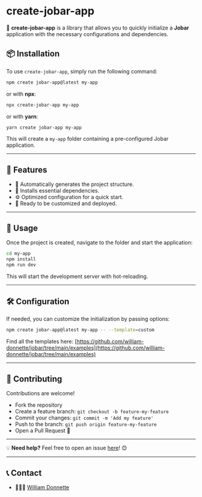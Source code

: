 # create-jobar-app

🚀 **create-jobar-app** is a library that allows you to quickly initialize a **Jobar** application with the necessary configurations and dependencies.

## 📦 Installation

To use `create-jobar-app`, simply run the following command:

```sh
npm create jobar-app@latest my-app
```

or with **npx**:

```sh
npx create-jobar-app my-app
```

or with **yarn**:

```sh
yarn create jobar-app my-app
```

This will create a `my-app` folder containing a pre-configured Jobar application.

---

## 🎯 Features

-   📂 Automatically generates the project structure.
-   📌 Installs essential dependencies.
-   ⚙️ Optimized configuration for a quick start.
-   🔌 Ready to be customized and deployed.

---

## 🚀 Usage

Once the project is created, navigate to the folder and start the application:

```sh
cd my-app
npm install
npm run dev
```

This will start the development server with hot-reloading.

---

## 🛠️ Configuration

If needed, you can customize the initialization by passing options:

```sh
npm create jobar-app@latest my-app -- --template=custom
```

Find all the templates here: [https://github.com/william-donnette/jobar/tree/main/examples](https://github.com/william-donnette/jobar/tree/main/examples)

---

## 📝 Contributing

Contributions are welcome!

-   Fork the repository
-   Create a feature branch: `git checkout -b feature-my-feature`
-   Commit your changes: `git commit -m 'Add my feature'`
-   Push to the branch: `git push origin feature-my-feature`
-   Open a Pull Request 🚀

---

💡 **Need help?** Feel free to open an issue [here](https://gitlab.com/william-donnette/create-jobar-app/-/issues/new)! 😊

---

## 📞 Contact

-   👨🏻‍💻 [William Donnette](https://william-donnette.dev/#contact)
